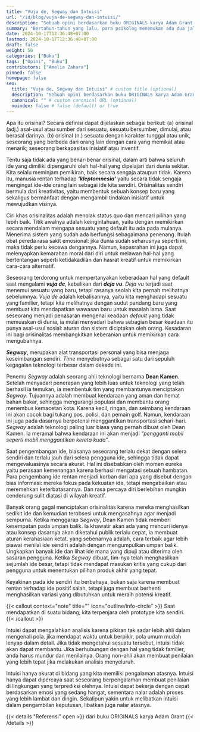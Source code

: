 ```yaml
---
title: "Vuja de, Segway dan Intuisi"
url: "/id/blog/vuja-de-segway-dan-intuisi/"
description: "Sebuah opini berdasarkan buku ORIGINALS karya Adam Grant."
summary: "Bertahun-tahun yang lalu, para psikolog menemukan ada dua jalan menuju keberhasilan yaitu: konformitas dan orisinalitas. Konformitas adalah mengikuti orang kebanyakan di jalur konvensional dan menjaga status quo (keadaan sebagaimana adanya). Sedangkan orisinalitas merupakan memilih jalur yang lebih jarang dilalui, tetapi akhirnya menjadikan segala sesuatu menjadi lebih baik."
date: 2024-10-17T12:36:48+07:00
lastmod: 2024-10-17T12:36:48+07:00
draft: false
weight: 50
categories: ["Buku"]
tags: ["Opini", "Buku"]
contributors: ["Amelia Zahara"]
pinned: false
homepage: false
seo:
  title: "Vuja de, Segway dan Intuisi" # custom title (optional)
  description: "Sebuah opini berdasarkan buku ORIGINALS karya Adam Grant." # custom description (recommended)
  canonical: "" # custom canonical URL (optional)
  noindex: false # false (default) or true
---
```

Apa itu orisinal? Secara definisi dapat dijelaskan sebagai berikut: (a) orisinal (adj.) asal-usul atau sumber dari sesuatu, sesuatu bersumber, dimulai, atau berasal darinya. (b) orisinal (n.) sesuatu dengan karakter tunggal atau unik, seseorang yang berbeda dari orang lain dengan cara yang memikat atau menarik; seseorang berkapasitas inisiatif atau inventif.

Tentu saja tidak ada yang benar-benar orisinal, dalam arti bahwa seluruh ide yang dimiliki dipengaruhi oleh hal-hal yang dipelajari dari dunia sekitar. Kita selalu meminjam pemikiran, baik secara sengaja ataupun tidak. Karena itu, manusia rentan terhadap ***‘kleptomnesia‘*** yaitu secara tidak sengaja mengingat ide-ide orang lain sebagai ide kita sendiri. Orisinalitas sendiri bermula dari kreativitas, yaitu membentuk sebuah konsep baru yang sekaligus bermanfaat dengan mengambil tindakan inisiatif untuk mewujudkan visinya.

Ciri khas orisinalitas adalah menolak status quo dan mencari pilihan yang lebih baik. Titik awalnya adalah keingintahuan, yaitu dengan memikirkan secara mendalam mengapa sesuatu yang default itu ada pada mulanya. Menerima sistem yang sudah ada berfungsi sebagaimana penenang. Itulah obat pereda rasa sakit emosional: jika dunia sudah seharusnya seperti ini, maka tidak perlu kecewa dengannya. Namun, kepasrahan ini juga dapat melenyapkan kemarahan moral dari diri untuk melawan hal-hal yang bertentangan seperti ketidakadilan dan hasrat kreatif untuk memikirkan cara-cara alternatif.

Seseorang terdorong untuk mempertanyakan keberadaan hal yang default saat mengalami ***vuja de***, kebalikan dari ***deja vu***. *Deja vu* terjadi saat menemui sesuatu yang baru, tetapi rasanya seolah kita pernah melihatnya sebelumnya. *Vuja de* adalah kebalikannya, yaitu kita menghadapi sesuatu yang familier, tetapi kita melihatnya dengan sudut pandang baru yang membuat kita mendapatkan wawasan baru untuk masalah lama. Saat seseorang menjadi penasaran mengenai keadaan *default* yang tidak memuaskan di dunia, ia mulai menyadari bahwa sebagian besar keadaan itu punya asal-usul sosial: aturan dan sistem diciptakan oleh orang. Kesadaran ini bagi orisinalitas membangkitkan keberanian untuk memikirkan cara mengubahnya.

***Segway***, merupakan alat transportasi personal yang bisa menjaga keseimbangan sendiri. *Time* menyebutnya sebagai satu dari sepuluh kegagalan teknologi terbesar dalam dekade ini.

Penemu *Segway* adalah seorang ahli teknologi bernama **Dean Kamen**. Setelah menyadari penerapan yang lebih luas untuk teknologi yang telah berhasil ia temukan, ia membentuk tim yang membantunya menciptakan *Segway*. Tujuannya adalah membuat kendaraan yang aman dan hemat bahan bakar, sehingga mengurangi populasi dan membantu orang menembus kemacetan kota. Karena kecil, ringan, dan seimbang kendaraan ini akan cocok bagi tukang pos, polisi, dan pemain golf. Namun, kendaraan ini juga pada dasarnya berpotensi menggantikan transportasi sehari-hari. *Segway* adalah teknologi paling luar biasa yang pernah dibuat oleh Dean Kamen. Ia meramal bahwa kendaraan ini akan menjadi *“pengganti mobil seperti mobil menggantikan kereta kuda”*.

Saat pengembangan ide, biasanya seseorang terlalu dekat dengan selera sendiri dan terlalu jauh dari selera pengguna ide, sehingga tidak dapat mengevaluasinya secara akurat. Hal ini disebabkan oleh momen eureka yaitu perasaan kemenangan karena berhasil mengatasi sebuah hambatan. Para pengembang ide rentan menjadi korban dari apa yang disebut dengan bias informasi: mereka fokus pada kekuatan ide, tetapi mengabaikan atau meremehkan keterbatasannya. Dan rasa percaya diri berlebihan mungkin cenderung sulit diatasi di wilayah kreatif.

Banyak orang gagal menciptakan orisinalitas karena mereka menghasilkan sedikit ide dan kemudian terobsesi untuk mengasahnya agar menjadi sempurna. Ketika menggarap *Segway*, Dean Kamen tidak memberi kesempatan pada umpan balik. Ia khawatir akan ada yang mencuri idenya atau konsep dasarnya akan diketahui publik terlalu cepat, ia membuat aturan kerahasiaan ketat. yang sebenarnya adalah, cara terbaik agar lebih piawai menilai ide sendiri adalah dengan mengumpulkan umpan balik. Ungkapkan banyak ide dan lihat ide mana yang dipuji atau diterima oleh sasaran pengguna. Ketika *Segway* dibuat, tim-nya telah menghasilkan sejumlah ide besar, tetapi tidak mendapat masukan kritis yang cukup dari pengguna untuk menentukan pilihan produk akhir yang tepat.

Keyakinan pada ide sendiri itu berbahaya, bukan saja karena membuat rentan terhadap ide positif salah, tetapi juga membuat berhenti menghasilkan variasi yang dibutuhkan untuk meraih potensi kreatif.

{{< callout context="note" title="" icon="outline/info-circle" >}}
Saat mendapatkan di suatu bidang, kita terpenjara oleh prototype kita sendiri.
{{< /callout >}}

Intuisi dapat mengalahkan analisis karena pikiran tak sadar lebih ahli dalam mengenali pola. jika mendapat waktu untuk berpikir, pola umum mudah lenyap dalam detail. Jika tidak mengetahui sesuatu tersebut, intuisi tidak akan dapat membantu. Jika berhubungan dengan hal yang tidak familier, anda harus mundur dan menilainya. Orang non-ahli akan membuat penilaian yang lebih tepat jika melakukan analisis menyeluruh.

Intuisi hanya akurat di bidang yang kita memiliki pengalaman atasnya. Intuisi hanya dapat dipercaya saat seseorang berpengalaman membuat penilaian di lingkungan yang terprediksi olehnya. Intuisi dapat bekerja dengan cepat berdasarkan emosi yang sedang hangat, sementara nalar adalah proses yang lebih lambat dan dingin. Sekalipun yakin untuk melibatkan intuisi dalam pengambilan keputusan, libatkan juga nalar atasnya.

{{< details "Referensi" open >}}
dari buku ORIGINALS karya Adam Grant
{{< /details >}}

